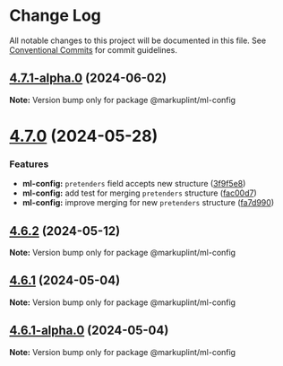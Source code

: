# Change Log

All notable changes to this project will be documented in this file.
See [Conventional Commits](https://conventionalcommits.org) for commit guidelines.

## [4.7.1-alpha.0](https://github.com/markuplint/markuplint/compare/@markuplint/ml-config@4.7.0...@markuplint/ml-config@4.7.1-alpha.0) (2024-06-02)

**Note:** Version bump only for package @markuplint/ml-config





# [4.7.0](https://github.com/markuplint/markuplint/compare/@markuplint/ml-config@4.6.2...@markuplint/ml-config@4.7.0) (2024-05-28)

### Features

- **ml-config:** `pretenders` field accepts new structure ([3f9f5e8](https://github.com/markuplint/markuplint/commit/3f9f5e8ffdb7fa2526e842559b871ec6414de190))
- **ml-config:** add test for merging `pretenders` structure ([fac00d7](https://github.com/markuplint/markuplint/commit/fac00d7ce4c709757097b8ce8c2e40813af0461c))
- **ml-config:** improve merging for new `pretenders` structure ([fa7d990](https://github.com/markuplint/markuplint/commit/fa7d990c91e7843f6928fd48dc1ff41b7b446402))

## [4.6.2](https://github.com/markuplint/markuplint/compare/@markuplint/ml-config@4.6.1...@markuplint/ml-config@4.6.2) (2024-05-12)

**Note:** Version bump only for package @markuplint/ml-config

## [4.6.1](https://github.com/markuplint/markuplint/compare/@markuplint/ml-config@4.6.1-alpha.0...@markuplint/ml-config@4.6.1) (2024-05-04)

**Note:** Version bump only for package @markuplint/ml-config

## [4.6.1-alpha.0](https://github.com/markuplint/markuplint/compare/@markuplint/ml-config@4.6.0...@markuplint/ml-config@4.6.1-alpha.0) (2024-05-04)

**Note:** Version bump only for package @markuplint/ml-config
